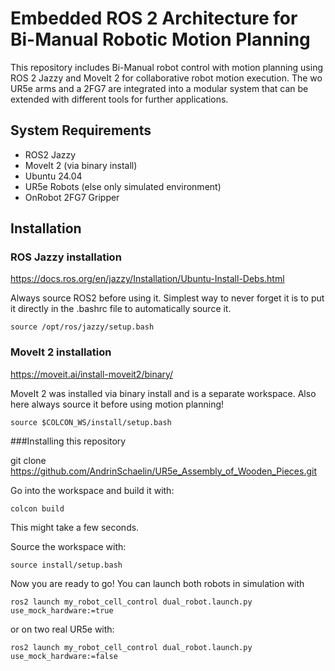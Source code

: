 # Embedded ROS 2 Architecture for Bi-Manual Robotic Motion Planning
This repository includes Bi-Manual robot control with motion planning using ROS 2 Jazzy and MoveIt 2 for collaborative robot motion execution. The wo UR5e arms and a 2FG7 are integrated into a modular system that can be extended with different tools for further applications.

## System Requirements
- ROS2 Jazzy
- MoveIt 2 (via binary install)
- Ubuntu 24.04
- UR5e Robots (else only simulated environment)
- OnRobot 2FG7 Gripper

## Installation
### ROS Jazzy installation 

https://docs.ros.org/en/jazzy/Installation/Ubuntu-Install-Debs.html

Always source ROS2 before using it. Simplest way to never forget it is to put it directly in the .bashrc file to automatically source it.

```
source /opt/ros/jazzy/setup.bash
```

### MoveIt 2 installation

https://moveit.ai/install-moveit2/binary/

MoveIt 2 was installed via binary install and is a separate workspace. Also here always source it before using motion planning! 

```
source $COLCON_WS/install/setup.bash
```


###Installing this repository

git clone https://github.com/AndrinSchaelin/UR5e_Assembly_of_Wooden_Pieces.git

Go into the workspace and build it with:

```
colcon build
```


This might take a few seconds. 

Source the workspace with:

```
source install/setup.bash
```


Now you are ready to go! You can launch both robots in simulation with 

```
ros2 launch my_robot_cell_control dual_robot.launch.py use_mock_hardware:=true
```

or on two real UR5e with:

```
ros2 launch my_robot_cell_control dual_robot.launch.py use_mock_hardware:=false
```





